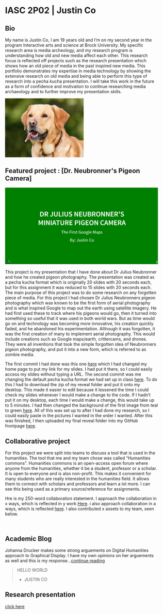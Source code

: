 # IASC 2P02 | Justin Co

## Bio

My name is Justin Co, I am 19 years old and I’m on my second year in the program Interactive arts and science at Brock University. My specific research area is media archeology, and my research program is understanding how old and new media affect each other. This research focus is reflected off projects such as the research presentation which shows how an old piece of media in the past inspired new media. This portfolio demonstrates my expertise in media technology by showing the extensive research on old media and being able to perform this type of research into a pecha kucha presentation. I will take this work in the future as a form of confidence and motivation to continue researching media archaeology and to further improve my presentation skills. 

![](Images/dog.jpg)

## Featured project : [Dr. Neubronner's Pigeon Camera] 
![](images/featured.jpg)

This project is my presentation that I have done about Dr Julius Neubronner and how he created pigeon photography. The presentation was created as a pecha kucha format which is originally 20 slides with 20 seconds each, but for this assignment it was reduced to 15 slides with 20 seconds each. The main purpose of this project was to do some research on any forgotten piece of media. For this project I had chosen Dr Julius Neubronners pigeon photography which was known to be the first form of aerial photography and is what inspired Google to map out the earth using satellite imagery. He had first used these to track where his pigeons would go, then it turned into something so useful that it was used in both world wars. But as time would go on and technology was becoming more innovative, his creation quickly faded, and he abandoned his experimentation. Although it was forgotten, it was the first creation of many to implement aerial photography. This would include creations such as Google maps/earth, crittercams, and drones. They were all inventions that took the simple forgotten idea of Neubronners pigeon photography, and put it into a new form, which is referred to as zombie media. 


The first commit I had done was this one [here](https://github.com/JustinCo13/IASC-2P02/commit/4bda4ed01e6573516886aa86215d3c6051fa8b1b) which I had changed my home page to put my link for my slides. I had put it there, so I could easily access my slides without typing a URL. The second commit was me changing the default pecha kucha format we had set up in class [here](https://github.com/JustinCo13/IASC-2P02/commit/6f691b405e61b21503d5a85139b6cdc89207aaa5). To do this I had to download the zip of my reveal folder and put it onto my desktop. This made it easier to edit because it lessened the time I could check my slides whenever I would make a change to the code. If I hadn’t put it on my desktop, each time I would make a change, this would take up to 5 minutes. I had then changed the background of the first image from teal to green [here](https://github.com/JustinCo13/IASC-2P02/commit/55d139fa416881a2ebedee9270e23b28ec7e944b). All of this was set up to after I had done my research, so I could easily paste in the pictures I wanted in the order I wanted. After this was finished, I then uploaded my final reveal folder into my GitHub frontpage [here](https://github.com/JustinCo13/IASC-2P02/commit/b4ed9885ef0e220d8633b1117bc1e7a137fc14f8). 


## Collaborative project

For this project we were split into teams to discuss a tool that is used in the humanities. The tool that me and my team chose was called “Humanities commons”. Humanities commons is an open-access open forum where anyone from the humanities, whether it be a student, professor or a scholar. It is open to everyone and is also non-profit. This makes it convenient for many students who are really interested in the humanities field. It allows them to connect with scholars and professors and learn a lot more. I can see this being used as a primary source/reference for assignments.

Hre is my 250-word collaboration statement. I approach the collaboration in x ways, which is reflected in y work [Here](Images/HC.jpg). i also approach collaboration in a ways, which is reflected [here](). I also contributed x assets to my team, seen below.


![]()


## Academic Blog
Johanna Drucker makes some strong arguements on Digital Humanities approach to Graphical Display.
I have my own opinions on her arguements as well and this is my response...[continue reading](https://justinco13.github.io/IASC-2P02/blog)

> HELLO WORLD
> - JUSTIN CO

## Research presentation
[click here](https://justinco13.github.io/IASC-2P02/reveal/index.html)
